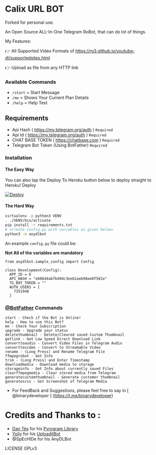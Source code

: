 # Calix URL BOT

Forked for personal use.

An Open Source ALL-In-One Telegram RoBot, that can do lot of things.

My Features:

👉 All Supported Video Formats of https://rg3.github.io/youtube-dl/supportedsites.html

👉 Upload as file from any HTTP link

### Available Commands
  - `/start` =  Start Message
  - `/me` = Shows Your Current Plan Details
  - `/help` =  Help Text
  
  ## Requirements
  - Api Hash ( https://my.telegram.org/auth )  `Required`
  - Api Id  ( https://my.telegram.org/auth )  `Required`
  - CHAT BASE TOKEN  ( https://chatbase.com ) `Required`
  - Telegram Bot Token (Using BotFather)  `Required`


### Installation

#### The Easy Way

You can also tap the Deploy To Heroku button below to deploy straight to Heroku!
Deploy

[![Deploy](https://www.herokucdn.com/deploy/button.svg)](https://heroku.com/deploy?template=https://github.com/gunag/Calix_Telegram_URL_Uploader_Bot)

#### The Hard Way

```sh
virtualenv -p python3 VENV
. ./VENV/bin/activate
pip install -r requirements.txt
# <Create config.py with variables as given below>
python3 -m anydlbot
```
An example `config.py` file could be:

**Not All of the variables are mandatory**

```python3
from anydlbot.sample_config import Config

class Development(Config):
  APP_ID = 6
  API_HASH = "eb06d4abfb49dc3eeb1aeb98ae0f581e"
  TG_BOT_TOKEN = ""
  AUTH_USERS = [
    7351948
  ]
```

### [@BotFather](https://telegram.dog/BotFather) Commands

```
start - Check if the Bot is Online!
help - How to use this Bot?
me - Check Your Subscription
upgrade - Upgrade your status
deletethumbnail - Delete/Cleared saved Custom Thumbnail
getlink - Get Low Speed Direct Download Link
converttoaudio - Convert Video Files in Telegram Audio
converttovideo - Convert to Streamable Video
rename - (Long Press) and Rename Telegram File
ffmpegrobot - Get Info
trim - (Long Press) and Enter Timestamp
downloadmedia - Download media to storage
storageinfo - Get Info about currently saved Files
clearffmpegmedia - Clear stored media from Telegram
generatecustomthumbnail - Generate customer thumbnail
generatescss - Get Screenshot of Telegram Media
```

- For FeedBack and Suggestions, please feel free to say in [ @binarydeveloper ] (https://t.me/binarydeveloper)

# Credits and Thanks to :
* [Dan Tès](https://telegram.dog/haskell) for his [Pyrogram Library](https://github.com/pyrogram/pyrogram)
* [Yoily](https://telegram.dog/YoilyL) for his [UploaditBot](https://telegram.dog/UploaditBot)
* @SpEcHlDe for his AnyDLBot


LICENSE
GPLv3
